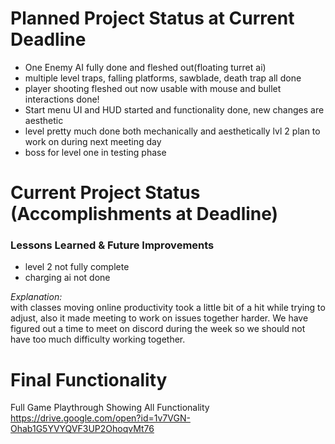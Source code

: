 # Planned Project Status at Current Deadline  
* One Enemy AI fully done and fleshed out(floating turret ai)
* multiple level traps, falling platforms, sawblade, death trap all done
* player shooting fleshed out now usable with mouse and bullet interactions done!
* Start menu UI and HUD started and functionality done, new changes are aesthetic
* level pretty much done both mechanically and aesthetically lvl 2 plan to work on during next meeting day
* boss for level one in testing phase

# Current Project Status (Accomplishments at Deadline)  


### Lessons Learned & Future Improvements 
  * level 2 not fully complete
  * charging ai not done


  *Explanation:*  
     with classes moving online productivity took a little bit of a hit while trying to adjust, also it made meeting to work on issues together harder. We have figured out a time to meet on discord during the week so we should not have too much difficulty working together.
    
# Final Functionality  
Full Game Playthrough Showing All Functionality
https://drive.google.com/open?id=1v7VGN-Ohab1G5YVYQVF3UP2OhoqvMt76
